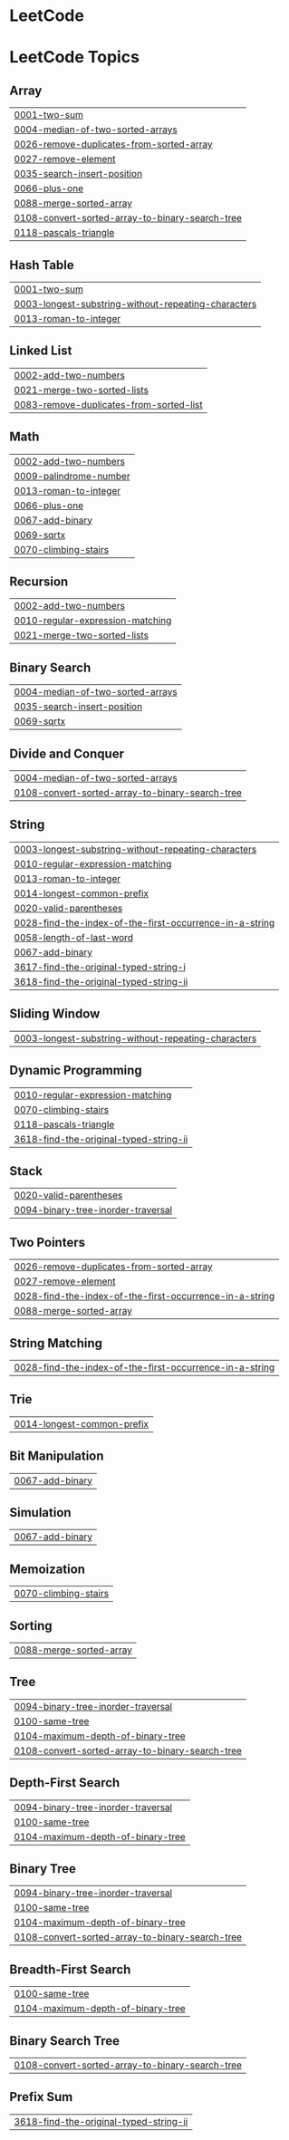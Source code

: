 # LeetCode

<!---LeetCode Topics Start-->
# LeetCode Topics
## Array
|  |
| ------- |
| [0001-two-sum](https://github.com/JoelStanly/LeetCode/tree/master/0001-two-sum) |
| [0004-median-of-two-sorted-arrays](https://github.com/JoelStanly/LeetCode/tree/master/0004-median-of-two-sorted-arrays) |
| [0026-remove-duplicates-from-sorted-array](https://github.com/JoelStanly/LeetCode/tree/master/0026-remove-duplicates-from-sorted-array) |
| [0027-remove-element](https://github.com/JoelStanly/LeetCode/tree/master/0027-remove-element) |
| [0035-search-insert-position](https://github.com/JoelStanly/LeetCode/tree/master/0035-search-insert-position) |
| [0066-plus-one](https://github.com/JoelStanly/LeetCode/tree/master/0066-plus-one) |
| [0088-merge-sorted-array](https://github.com/JoelStanly/LeetCode/tree/master/0088-merge-sorted-array) |
| [0108-convert-sorted-array-to-binary-search-tree](https://github.com/JoelStanly/LeetCode/tree/master/0108-convert-sorted-array-to-binary-search-tree) |
| [0118-pascals-triangle](https://github.com/JoelStanly/LeetCode/tree/master/0118-pascals-triangle) |
## Hash Table
|  |
| ------- |
| [0001-two-sum](https://github.com/JoelStanly/LeetCode/tree/master/0001-two-sum) |
| [0003-longest-substring-without-repeating-characters](https://github.com/JoelStanly/LeetCode/tree/master/0003-longest-substring-without-repeating-characters) |
| [0013-roman-to-integer](https://github.com/JoelStanly/LeetCode/tree/master/0013-roman-to-integer) |
## Linked List
|  |
| ------- |
| [0002-add-two-numbers](https://github.com/JoelStanly/LeetCode/tree/master/0002-add-two-numbers) |
| [0021-merge-two-sorted-lists](https://github.com/JoelStanly/LeetCode/tree/master/0021-merge-two-sorted-lists) |
| [0083-remove-duplicates-from-sorted-list](https://github.com/JoelStanly/LeetCode/tree/master/0083-remove-duplicates-from-sorted-list) |
## Math
|  |
| ------- |
| [0002-add-two-numbers](https://github.com/JoelStanly/LeetCode/tree/master/0002-add-two-numbers) |
| [0009-palindrome-number](https://github.com/JoelStanly/LeetCode/tree/master/0009-palindrome-number) |
| [0013-roman-to-integer](https://github.com/JoelStanly/LeetCode/tree/master/0013-roman-to-integer) |
| [0066-plus-one](https://github.com/JoelStanly/LeetCode/tree/master/0066-plus-one) |
| [0067-add-binary](https://github.com/JoelStanly/LeetCode/tree/master/0067-add-binary) |
| [0069-sqrtx](https://github.com/JoelStanly/LeetCode/tree/master/0069-sqrtx) |
| [0070-climbing-stairs](https://github.com/JoelStanly/LeetCode/tree/master/0070-climbing-stairs) |
## Recursion
|  |
| ------- |
| [0002-add-two-numbers](https://github.com/JoelStanly/LeetCode/tree/master/0002-add-two-numbers) |
| [0010-regular-expression-matching](https://github.com/JoelStanly/LeetCode/tree/master/0010-regular-expression-matching) |
| [0021-merge-two-sorted-lists](https://github.com/JoelStanly/LeetCode/tree/master/0021-merge-two-sorted-lists) |
## Binary Search
|  |
| ------- |
| [0004-median-of-two-sorted-arrays](https://github.com/JoelStanly/LeetCode/tree/master/0004-median-of-two-sorted-arrays) |
| [0035-search-insert-position](https://github.com/JoelStanly/LeetCode/tree/master/0035-search-insert-position) |
| [0069-sqrtx](https://github.com/JoelStanly/LeetCode/tree/master/0069-sqrtx) |
## Divide and Conquer
|  |
| ------- |
| [0004-median-of-two-sorted-arrays](https://github.com/JoelStanly/LeetCode/tree/master/0004-median-of-two-sorted-arrays) |
| [0108-convert-sorted-array-to-binary-search-tree](https://github.com/JoelStanly/LeetCode/tree/master/0108-convert-sorted-array-to-binary-search-tree) |
## String
|  |
| ------- |
| [0003-longest-substring-without-repeating-characters](https://github.com/JoelStanly/LeetCode/tree/master/0003-longest-substring-without-repeating-characters) |
| [0010-regular-expression-matching](https://github.com/JoelStanly/LeetCode/tree/master/0010-regular-expression-matching) |
| [0013-roman-to-integer](https://github.com/JoelStanly/LeetCode/tree/master/0013-roman-to-integer) |
| [0014-longest-common-prefix](https://github.com/JoelStanly/LeetCode/tree/master/0014-longest-common-prefix) |
| [0020-valid-parentheses](https://github.com/JoelStanly/LeetCode/tree/master/0020-valid-parentheses) |
| [0028-find-the-index-of-the-first-occurrence-in-a-string](https://github.com/JoelStanly/LeetCode/tree/master/0028-find-the-index-of-the-first-occurrence-in-a-string) |
| [0058-length-of-last-word](https://github.com/JoelStanly/LeetCode/tree/master/0058-length-of-last-word) |
| [0067-add-binary](https://github.com/JoelStanly/LeetCode/tree/master/0067-add-binary) |
| [3617-find-the-original-typed-string-i](https://github.com/JoelStanly/LeetCode/tree/master/3617-find-the-original-typed-string-i) |
| [3618-find-the-original-typed-string-ii](https://github.com/JoelStanly/LeetCode/tree/master/3618-find-the-original-typed-string-ii) |
## Sliding Window
|  |
| ------- |
| [0003-longest-substring-without-repeating-characters](https://github.com/JoelStanly/LeetCode/tree/master/0003-longest-substring-without-repeating-characters) |
## Dynamic Programming
|  |
| ------- |
| [0010-regular-expression-matching](https://github.com/JoelStanly/LeetCode/tree/master/0010-regular-expression-matching) |
| [0070-climbing-stairs](https://github.com/JoelStanly/LeetCode/tree/master/0070-climbing-stairs) |
| [0118-pascals-triangle](https://github.com/JoelStanly/LeetCode/tree/master/0118-pascals-triangle) |
| [3618-find-the-original-typed-string-ii](https://github.com/JoelStanly/LeetCode/tree/master/3618-find-the-original-typed-string-ii) |
## Stack
|  |
| ------- |
| [0020-valid-parentheses](https://github.com/JoelStanly/LeetCode/tree/master/0020-valid-parentheses) |
| [0094-binary-tree-inorder-traversal](https://github.com/JoelStanly/LeetCode/tree/master/0094-binary-tree-inorder-traversal) |
## Two Pointers
|  |
| ------- |
| [0026-remove-duplicates-from-sorted-array](https://github.com/JoelStanly/LeetCode/tree/master/0026-remove-duplicates-from-sorted-array) |
| [0027-remove-element](https://github.com/JoelStanly/LeetCode/tree/master/0027-remove-element) |
| [0028-find-the-index-of-the-first-occurrence-in-a-string](https://github.com/JoelStanly/LeetCode/tree/master/0028-find-the-index-of-the-first-occurrence-in-a-string) |
| [0088-merge-sorted-array](https://github.com/JoelStanly/LeetCode/tree/master/0088-merge-sorted-array) |
## String Matching
|  |
| ------- |
| [0028-find-the-index-of-the-first-occurrence-in-a-string](https://github.com/JoelStanly/LeetCode/tree/master/0028-find-the-index-of-the-first-occurrence-in-a-string) |
## Trie
|  |
| ------- |
| [0014-longest-common-prefix](https://github.com/JoelStanly/LeetCode/tree/master/0014-longest-common-prefix) |
## Bit Manipulation
|  |
| ------- |
| [0067-add-binary](https://github.com/JoelStanly/LeetCode/tree/master/0067-add-binary) |
## Simulation
|  |
| ------- |
| [0067-add-binary](https://github.com/JoelStanly/LeetCode/tree/master/0067-add-binary) |
## Memoization
|  |
| ------- |
| [0070-climbing-stairs](https://github.com/JoelStanly/LeetCode/tree/master/0070-climbing-stairs) |
## Sorting
|  |
| ------- |
| [0088-merge-sorted-array](https://github.com/JoelStanly/LeetCode/tree/master/0088-merge-sorted-array) |
## Tree
|  |
| ------- |
| [0094-binary-tree-inorder-traversal](https://github.com/JoelStanly/LeetCode/tree/master/0094-binary-tree-inorder-traversal) |
| [0100-same-tree](https://github.com/JoelStanly/LeetCode/tree/master/0100-same-tree) |
| [0104-maximum-depth-of-binary-tree](https://github.com/JoelStanly/LeetCode/tree/master/0104-maximum-depth-of-binary-tree) |
| [0108-convert-sorted-array-to-binary-search-tree](https://github.com/JoelStanly/LeetCode/tree/master/0108-convert-sorted-array-to-binary-search-tree) |
## Depth-First Search
|  |
| ------- |
| [0094-binary-tree-inorder-traversal](https://github.com/JoelStanly/LeetCode/tree/master/0094-binary-tree-inorder-traversal) |
| [0100-same-tree](https://github.com/JoelStanly/LeetCode/tree/master/0100-same-tree) |
| [0104-maximum-depth-of-binary-tree](https://github.com/JoelStanly/LeetCode/tree/master/0104-maximum-depth-of-binary-tree) |
## Binary Tree
|  |
| ------- |
| [0094-binary-tree-inorder-traversal](https://github.com/JoelStanly/LeetCode/tree/master/0094-binary-tree-inorder-traversal) |
| [0100-same-tree](https://github.com/JoelStanly/LeetCode/tree/master/0100-same-tree) |
| [0104-maximum-depth-of-binary-tree](https://github.com/JoelStanly/LeetCode/tree/master/0104-maximum-depth-of-binary-tree) |
| [0108-convert-sorted-array-to-binary-search-tree](https://github.com/JoelStanly/LeetCode/tree/master/0108-convert-sorted-array-to-binary-search-tree) |
## Breadth-First Search
|  |
| ------- |
| [0100-same-tree](https://github.com/JoelStanly/LeetCode/tree/master/0100-same-tree) |
| [0104-maximum-depth-of-binary-tree](https://github.com/JoelStanly/LeetCode/tree/master/0104-maximum-depth-of-binary-tree) |
## Binary Search Tree
|  |
| ------- |
| [0108-convert-sorted-array-to-binary-search-tree](https://github.com/JoelStanly/LeetCode/tree/master/0108-convert-sorted-array-to-binary-search-tree) |
## Prefix Sum
|  |
| ------- |
| [3618-find-the-original-typed-string-ii](https://github.com/JoelStanly/LeetCode/tree/master/3618-find-the-original-typed-string-ii) |
<!---LeetCode Topics End-->